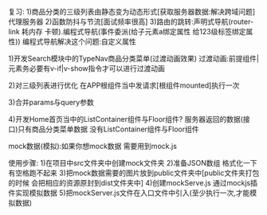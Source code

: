 复习:
1)商品分类的三级列表由静态变为动态形式[获取服务器数据:解决跨域问题] 代理服务器
2)函数防抖与节流[面试频率很高]
3)路由的跳转:声明式导航(router-link 耗内存 卡顿).编程式导航(事件委派(给子元素a绑定属性 给123级标签绑定属性))
编程式导航解决这个问题:自定义属性

1)开发Search模块中的TypeNav商品分类菜单(过渡动画效果)
过渡动画:前提组件|元素务必要有v-if|v-show指令才可以进行过渡动画

2)对三级列表进行优化
在APP根组件当中发请求[根组件mounted]执行一次

3)合并params与query参数

4)开发Home首页当中的ListContainer组件与Floor组件?
服务器返回的数据(接口)只有商品分类菜单数据 没有ListContainer组件与Floor组件

mock数据(模拟):如果你想mock数据 需要用到mock.js

使用步骤:
1)在项目中src文件夹中创建mock文件夹
2)准备JSON数组 格式化一下 有空格跑不起来
3)把mock数据需要的图片放到public文件夹中[public文件夹打包的时候 会把相应的资源原封到dist文件夹中]
4)创建mockServe.js 通过mockjs插件实现模拟数据
5)把mockServer.js文件在入口文件中引入(至少执行一次,才能模拟数据)

